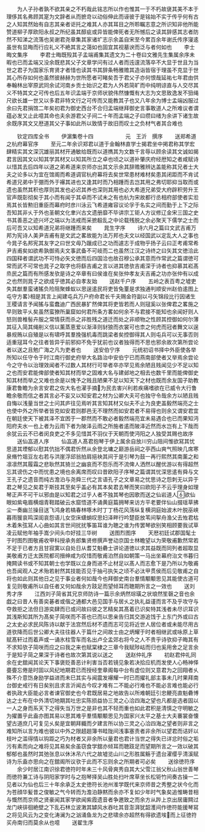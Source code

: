 <!-- { "loadSidebar": true } -->
　　为人子孙者孰不欲其亲之不朽哉此铭志所以作也惟其一于不朽故襃其美不本于理侈其名弗顾其寔为文辞者从而摭竒以动俗伸此而诬彼于是铭始不实于传乎何有古之人知其然始有自志其亲者讵托之难其人亦其耳目之所聆瞩志意之所识知非他所能赞道柳子厚欧阳永叔之所纪虽其醇疵或异皆能俾死者无所憾后之读其辞感其志者防然不知涕之流落也吴谢君尧章集其家诸圹志示余盖自宋至今累百余年谢氏传序寖逺虽世有显晦而行应礼义不絶其言之蔼如也固宜其视墓谀而泛与者何如也
　　李士晦文集序
　　李君士晦既殁其子孟端甫集其遗文为二十卷曰文雅先生集属余序未暇也已而孟端又没余既悲其父子文章学问有过人者而迍邅流落卒不大显于世且为当世之君子为国家乐育贤才者惜也读其书其辞条畅雅赡其造诣皆宿于理虽不克显于世其心所存如何也虽然彼赫赫为世所愿者可睹矣吾于君父子亦何恨哉延祐七年君由供奉翰林出宰原武同余试河南乡贡士始识之君为人外若简旷而中纯明谅直与人交尽其义不特其文之可传也后五年识孟端于京师状貌伟然慷慨有大志为文思致逸发不狃绳尺欲长雄一世又以多君非特文行之可传而又能教其子也又八年余为博士孟端凶服过余曰先君捐馆二年矣初君为御史西台不合归孟端继拜御史言事敢道人之所难议者谓蕴必发又止此噫其命也夫余游君父子间二十年而孟端之子曰缵曰绪为余讲下诸生故余既序其文又厯道其父子事如此所以致情于故旧而叹士之负材气者其合难也















　　钦定四库全书
　　伊濵集卷十四　　　　　　元　王沂　撰序
　　送郑希道之杭府幕官序
　　至元二年余识郑君以道于金翰林直学士揭君坐中掲君称其学宏肆精实其文深沉雄丽其材开通敏给既而以道擕其为文数千言辱以顾余读其文诚如揭君言因其文以知其学其材又以知其所立之卓也顷之以道补肇庆府经厯知之者咸赋诗以惜其去后四年以道之弟希道来京师亦出其文示余其辞赡雅辨达盖能称其兄者士大夫之论多以为宜在馆阁而希道调官杭府幕将去矣世常患材难材矣患其闭距而不肯试希道兄弟中于弸而外于襮其进也又逢其时而乃相踵而去岂其用之弗切耶抑当取而或遗也虽然其积也厚则其发也必迟其养也深则其用也必大希道兄弟受大府辟积劳升王官声既彰彻矣于其小而有闻于其卓而不试未之有也杭为宋故都行丞相府部使者实涖焉其长皆勲旧重臣而幕府时彦川泳云飞希道雍容议论孚于名实之间而勤于上下之际吾知其非乆于外也圣朝文化聿兴古文遗册靡不毕讲宗工钜人方议修辽金宋三国之史书其善恶之迹兴坏之端以为法戒而采摭殽乱之中论载残脱之余必聚天下儒学之士而后可吾又以知希道兄弟将继踵而来矣
　　晁生字序
　　诗六月之篇曰文武吉甫万邦为宪诗人美尹吉甫有是文武之畧故能为法万邦也夫文以经国武以定乱大人之事也今晁子名邦宪其友字之曰世文毋乃躐成已之功而遽志于成物乎扬子云曰正考甫常希尹吉甫矣如欲希孰御焉夫文事武备不可岐而二也虽然江汉之诗终之曰矢其文徳洽此四国释者谓武功不可恃必矢文徳而后四国洽也故召穆公承其意而作常武之篇谓徳可常而武不可常也晁子之取字也将繇吉甫之言以进其徳欤吉甫深于诗者也抑慕其崧髙烝民之篇而有所感发欤是诗之卒章有曰侯谁在矣张仲孝友夫吉甫之功亦张仲有以成之也然则晁子之欲成乎徳其必自孝友始
　　送赵千户序
　　五岭之表百粤之墟吏失其猷羣蛮诸猺负险阻聚蜂蚁以思逞逺民将吏皆兔罿是求独通判顺安州赵伯逺图上屯守方畧相是其言上闻建屯兵万户府命君长千夫赐金符副以弓矢锦段比行因诸生王稷请言予闻猺与蛮蠢迪广西民暴犷然俾其将吏皆若而人则冦奚以张俾君之畧施之早则致平乆矣虽然蛮獠所巢窟如何君所条方畧如何余不与君接不能知也余闻好则人怒则兽椎髻卉服之常情获而杀之非胜残之道迁而处之非顺物之性顾其控御如何尔薄其征入简其绳削义信以薰蒸恵爱以渐泽则豺狼而衣裳可也柰之何虎而冠者舞文以逞暴规贿以自殖是以有啸呼其羣挽强机毒而跳梁者矣控御得其人则屯兵可以无事否则适重冦耳今之往者皆异乎前邪抑不免乎犹前也议者独得而不思也邪余故次第所尝论者以送之且勉广海之凡为吏者也
　　送安伯宁序
　　元统初诏书择中外臣使各举所知以任守令于时江南行御史府举大名路治中安伯宁已而燕南部使者又举焉余尝论今之守令以治理效闻者不过数人其材行可举者卒亦罕见焉余陋且贱闻见少不足以知之也而安君能俾部使者知其材而举之固难大名与建邺地之相去也数千里而能俾御史知其材而举之又难也余是以愧予之贱且陋果不足以知天下之材也既而余友国子助教康君鲁瞻为余言安君之佐大名也濯手摘为民去害兴利若疾痛嗜欲在已威令大行鲁瞻余敬而信之者其言必不妄又以知安君之材为公卿大夫可也独守令哉余方以陋且贱自悔以浅量当世之士问其庐往见焉听其言知其材又似夫不止为良吏盖毅然端亮之士也使中外之所举者皆克如安君则郡邑无不理然而如安君者不易得也则余又谓安君宜在朝廷使天下被其泽不宜困于一郡然而不敢必者毅然端亮宜未易遇合也已而果知沔阳府夫水一也上者为云雨下者为陂泽云雨之所施者逺而陂泽近然而水岂有上下哉而余犹云云不已者闵良吏之不多见惜其不羽仪于天朝而使沔阳之人独受其赐也故序
　　送仙嵓道人序
　　仙嵓道人髙君抱琴于伊上属余自放川穷山阻间惟欲冩其忧思道其堙郁以慰其伉拙不偶君忻然从余登北墉之巅游岳祠之亭西山爽气照映几席寒泉脩竹爼豆左右若与洪崖浮邱翁拍肩挹袂其间于是引琴为鼓一再行熙然其南薰之和凛凛然其履霜之悲耿然其猗兰之幽哀而不怨乐而不流俾人洒然以醒优游以有得超然忘其谤伤之中而忧患之境也余离席而叹曰昔欧阳子序琴之篇谓其忧深思逺有舜与文王孔子之遗音而纯古澹泊与尧舜三代之言语孔子之文章易之忧思诗之怨刺无以异于君之琴见之矣君于斯技其至矣乎盖必有其本矣君去琴而笑曰欧阳子不云乎理身如理琴正声不可干以邪由是以知君之过乎人者不独其琴也因歌而送之仙岩道人欲仙眼如紫电眉横烟青鞋踏破云水窟悟道不诵黄庭篇拥琴来访方平老要伴仙山掇瑶草拂尘一奏幽兰操目送飞鸿身若槁春林啄木时丁丁杨花风荡纵复横洞庭始波木叶脱巫峡暮雨猨哀鸣深闺哀怨语儿女空床蟏蛸叹思妇泽畔行吟楚臣放苇间挐舟渔父去恠君枯木着朱弦冩人心曲如其言世间扰扰筝笛耳谁为聴之谁为传罢琴欲别笑相顾要我试草凌云赋他年袖手嵩少间头巾好挂三华树
　　送图烈图序
　　天厯初廷试郡国髦士于时图烈图敬甫收甲科授承务郎集贤修撰声誉动京国士林瞻望以为荣敬甫歉然常若不足于已者方且甘寂寞以自处日从耆艾魁礨士讲论道徳以求其益既而同列者超取显美敬甫方迁太医院都司搢绅咸为叹惜而敬甫泊然自如朝策一马出坐幕府治文书暮归掩闗读书或不知其朝士也学既以立身而进不止材足以髙人而志愈下是乃所以为敬甫也吾闻观人之术殆若射然其技能否见于抽弓执矢之顷不必汰甲贯侯而后见敬甫之自将也如此则其他日之见于事业者何如哉今也拜御史南台羣情颙颙思见其能使古道可复见则敬甫所以自任者又何如哉余方跂足而望倾耳而聴期所言之一效也
　　送刘秀才序
　　江西刘子简省其兄京师防诗一篇示余炳然琮璜之状琅然笙磬之音也余戯之曰昔人有善奕碁者或偕之通都大邑见国手与居乆之执礼益谨而言不及乎攻守与夺救拒之法但日游奕肆而已或问故曰彼之艺精矣其髙着已识矣特其浅者未尽识耳识其浅斯知其所为髙矣子简咲而不荅也已而以思亲告归其交游追饯于上东门外或曰古之太史必求民风陈诗以献于法宫然后材不遗而志可见将近世人居位者或未能尽用古道欤降而后世公卿大夫往往器人于篇什之间故士由之炳耀于时者相继武或咏原上草赋髙轩过而着声或一诵氷柱雪车而名出卢仝孟郊右将今之人不贵乎诗欤抑子晦其有不求知欤子简咲而应之曰我之来也赋棠棣之三章今我赋陟岵而归也奚用舍之足言余于是知子简之果深于诗者也故次第其说以送之
　　送赵仲礼序
　　初赵君仲礼同余在史舘闻其论天下事褒贬善恶计利害当否若镜见象若决拾应机而发使人心畅神怿亹亹忘倦是时固以风纪地期君已而授经奎章阁每中台有虚位则又意君为之回翔者乆殊不介意饬身励学益进而未巳其实与闻震发襮耀一时已而擢礼部主事未几时果拜南台御史戒行有日矣别且求言沂闻古今叹才难有二不能必行难也不能必言难也能必行者执政大臣能必言者谏官御史也今君既居易之地故告以所难朝廷引忠鲠亮直魁礨博达之士布在中外清切地期其吐忠实陈损益协三灵之心洽四海之望也凡都是选者固以一人之身而系天下之得失当万世之是非也其不轻而重也如此君积是清慎之守明敏之为擢置乎此盍亦图其易以思其难乎羣情颙颙思见为国家兴太平之基士大夫褰裳奋懐望古道庶几可复见乆矣是宜朝拜軄而夕建言所以协三灵之心洽四海之望者则非言之难知所以言为难也彼以中外之限趦趄簿书畦陇间浅事塞责者非余所以望君而诘奸以枝叶之滥得情以钩距之巧为材者又非余所以量君也君计当世之得失已详忿时俗之垢污有素而向之难将见其易矣余虽窃食学舘亦倾耳而聴跂足而望期所言之一效以破其郁郁也虽然时其弛张息以休沐吊六代之故墟览山川之形胜属觞于遗台濯缨乎清溪赋诗为乐盍亦思向之在舘阁所议欤于此而不忘则余之所期者可必矣
　　送徐徳符序
　　余少时居江南识徐君徳符时年未三十风骨爽秀自其大父雪江翁父秋山翁世善琴而徳符兼工诗与阴阳家学时与之抱琴择吴山胜处扫叶席草坐长松钜竹间奏古操一二见者以为仙也后三十年余承乏太史徳符长池州淮学既代来京师昔之秀整之状今化而为苍顔华髪昔之俊敏之气今转而为澹泊静黙而余亦不复如少年时气象矣追惟畴昔相与慨然而京师之贤豪闻其家学欲闻紫霞遗音者争邀致之而余方从跸上京出居庸闗过龙门峡徘徊絶壁之下乱石林立波潄其罅风水吞吐其音澎湃犹韶濩间作徳符能援琴冩之将见风云为之变化涛澜为之汹涌鱼龙为之悲啸余亦超然有得欲遗埃而上征徳符买舟南归而莫余从也噫
　　送翟生序
